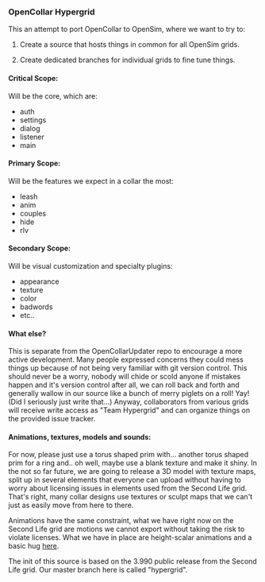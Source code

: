 ### OpenCollar Hypergrid

This an attempt to port OpenCollar to OpenSim, where we want to try to:

1. Create a source that hosts things in common for all OpenSim grids.

2. Create dedicated branches for individual grids to fine tune things.

#### Critical Scope:

Will be the core, which are:

- auth
- settings
- dialog
- listener
- main

#### Primary Scope:

Will be the features we expect in a collar the most:

- leash
- anim
- couples
- hide
- rlv

#### Secondary Scope:

Will be visual customization and specialty plugins:

- appearance
- texture
- color
- badwords
- etc..

#### What else?

This is separate from the OpenCollarUpdater repo to encourage a more active development. Many people expressed concerns they could mess things up because of not being very familiar with git version control. This should never be a worry, nobody will chide or scold anyone if mistakes happen and it's version control after all, we can roll back and forth and generally wallow in our source like a bunch of merry piglets on a roll! Yay! (Did I seriously just write that...) Anyway, collaborators from various grids will receive write access as "Team Hypergrid" and can organize things on the provided issue tracker.

#### Animations, textures, models and sounds:

For now, please just use a torus shaped prim with... another torus shaped prim for a ring and.. oh well, maybe use a blank texture and make it shiny. In the not so far future, we are going to release a 3D model with texture maps, split up in several elements that everyone can upload without having to worry about licensing issues in elements used from the Second Life grid. That's right, many collar designs use textures or sculpt maps that we can't just as easily move from here to there.

Animations have the same constraint, what we have right now on the Second Life grid are motions we cannot export without taking the risk to violate licenses. What we have in place are height-scalar animations and a basic hug [here](https://github.com/OpenCollar/OpenCollarAnimations).

The init of this source is based on the 3.990 public release from the Second Life grid. Our master branch here is called "hypergrid".